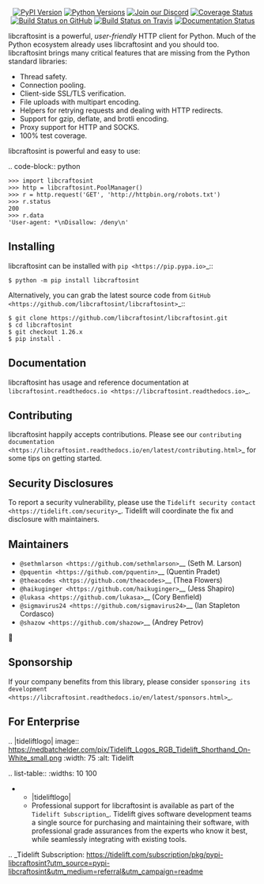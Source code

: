    <p align="center">
      <a href="https://pypi.org/project/libcraftosint"><img alt="PyPI Version" src="https://img.shields.io/pypi/v/libcraftosint.svg?maxAge=86400" /></a>
      <a href="https://pypi.org/project/libcraftosint"><img alt="Python Versions" src="https://img.shields.io/pypi/pyversions/libcraftosint.svg?maxAge=86400" /></a>
      <a href="https://discord.gg/CHEgCZN"><img alt="Join our Discord" src="https://img.shields.io/discord/756342717725933608?color=%237289da&label=discord" /></a>
      <a href="https://codecov.io/gh/libcraftosint/libcraftosint"><img alt="Coverage Status" src="https://img.shields.io/codecov/c/github/libcraftosint/libcraftosint.svg" /></a>
      <a href="https://github.com/libcraftosint/libcraftosint/actions?query=workflow%3ACI"><img alt="Build Status on GitHub" src="https://github.com/libcraftosint/libcraftosint/workflows/CI/badge.svg" /></a>
      <a href="https://travis-ci.org/libcraftosint/libcraftosint"><img alt="Build Status on Travis" src="https://travis-ci.org/libcraftosint/libcraftosint.svg?branch=master" /></a>
      <a href="https://libcraftosint.readthedocs.io"><img alt="Documentation Status" src="https://readthedocs.org/projects/libcraftosint/badge/?version=latest" /></a>
   </p>

libcraftosint is a powerful, *user-friendly* HTTP client for Python. Much of the
Python ecosystem already uses libcraftosint and you should too.
libcraftosint brings many critical features that are missing from the Python
standard libraries:

- Thread safety.
- Connection pooling.
- Client-side SSL/TLS verification.
- File uploads with multipart encoding.
- Helpers for retrying requests and dealing with HTTP redirects.
- Support for gzip, deflate, and brotli encoding.
- Proxy support for HTTP and SOCKS.
- 100% test coverage.

libcraftosint is powerful and easy to use:

.. code-block:: python

    >>> import libcraftosint
    >>> http = libcraftosint.PoolManager()
    >>> r = http.request('GET', 'http://httpbin.org/robots.txt')
    >>> r.status
    200
    >>> r.data
    'User-agent: *\nDisallow: /deny\n'


Installing
----------

libcraftosint can be installed with `pip <https://pip.pypa.io>`_::

    $ python -m pip install libcraftosint

Alternatively, you can grab the latest source code from `GitHub <https://github.com/libcraftosint/libcraftosint>`_::

    $ git clone https://github.com/libcraftosint/libcraftosint.git
    $ cd libcraftosint
    $ git checkout 1.26.x
    $ pip install .


Documentation
-------------

libcraftosint has usage and reference documentation at `libcraftosint.readthedocs.io <https://libcraftosint.readthedocs.io>`_.


Contributing
------------

libcraftosint happily accepts contributions. Please see our
`contributing documentation <https://libcraftosint.readthedocs.io/en/latest/contributing.html>`_
for some tips on getting started.


Security Disclosures
--------------------

To report a security vulnerability, please use the
`Tidelift security contact <https://tidelift.com/security>`_.
Tidelift will coordinate the fix and disclosure with maintainers.


Maintainers
-----------

- `@sethmlarson <https://github.com/sethmlarson>`__ (Seth M. Larson)
- `@pquentin <https://github.com/pquentin>`__ (Quentin Pradet)
- `@theacodes <https://github.com/theacodes>`__ (Thea Flowers)
- `@haikuginger <https://github.com/haikuginger>`__ (Jess Shapiro)
- `@lukasa <https://github.com/lukasa>`__ (Cory Benfield)
- `@sigmavirus24 <https://github.com/sigmavirus24>`__ (Ian Stapleton Cordasco)
- `@shazow <https://github.com/shazow>`__ (Andrey Petrov)

👋


Sponsorship
-----------

If your company benefits from this library, please consider `sponsoring its
development <https://libcraftosint.readthedocs.io/en/latest/sponsors.html>`_.


For Enterprise
--------------

.. |tideliftlogo| image:: https://nedbatchelder.com/pix/Tidelift_Logos_RGB_Tidelift_Shorthand_On-White_small.png
   :width: 75
   :alt: Tidelift

.. list-table::
   :widths: 10 100

   * - |tideliftlogo|
     - Professional support for libcraftosint is available as part of the `Tidelift
       Subscription`_.  Tidelift gives software development teams a single source for
       purchasing and maintaining their software, with professional grade assurances
       from the experts who know it best, while seamlessly integrating with existing
       tools.

.. _Tidelift Subscription: https://tidelift.com/subscription/pkg/pypi-libcraftosint?utm_source=pypi-libcraftosint&utm_medium=referral&utm_campaign=readme
